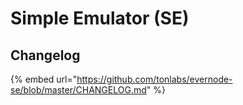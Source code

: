 # Simple Emulator (SE)

## Changelog

{% embed url="https://github.com/tonlabs/evernode-se/blob/master/CHANGELOG.md" %}
